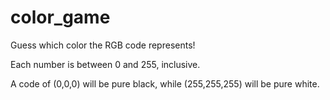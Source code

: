 # color_game
Guess which color the RGB code represents!

Each number is between 0 and 255, inclusive. 

A code of (0,0,0) will be pure black, while (255,255,255) will be pure white.
